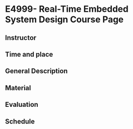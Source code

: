 # E4999- Real-Time Embedded System Design Course Page
## Instructor
## Time and place 
## General Description  
## Material
## Evaluation
## Schedule
